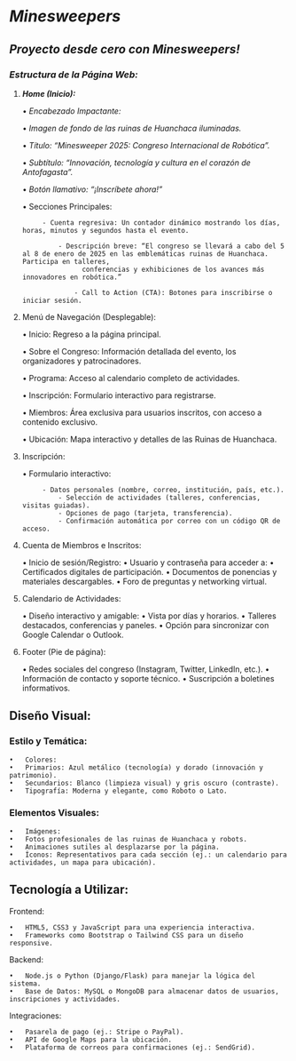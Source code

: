 # **_Minesweepers_**

## **_Proyecto desde cero con Minesweepers!_**

### **_Estructura de la Página Web:_**

1. **_Home (Inicio):_**

	•	_Encabezado Impactante:_

	•	_Imagen de fondo de las ruinas de Huanchaca iluminadas._

	•	_Título: “Minesweeper 2025: Congreso Internacional de Robótica”._

	•	_Subtítulo: “Innovación, tecnología y cultura en el corazón de Antofagasta”._

	•	_Botón llamativo: “¡Inscríbete ahora!”_

	•	Secciones Principales:

	        - Cuenta regresiva: Un contador dinámico mostrando los días, horas, minutos y segundos hasta el evento.
   
                - Descripción breve: “El congreso se llevará a cabo del 5 al 8 de enero de 2025 en las emblemáticas ruinas de Huanchaca. Participa en talleres, 
                      conferencias y exhibiciones de los avances más innovadores en robótica.”
   
                    - Call to Action (CTA): Botones para inscribirse o iniciar sesión.

3. Menú de Navegación (Desplegable):

	•	Inicio: Regreso a la página principal.

	•	Sobre el Congreso: Información detallada del evento, los organizadores y patrocinadores.

	•	Programa: Acceso al calendario completo de actividades.

	•	Inscripción: Formulario interactivo para registrarse.

	•	Miembros: Área exclusiva para usuarios inscritos, con acceso a contenido exclusivo.

	•	Ubicación: Mapa interactivo y detalles de las Ruinas de Huanchaca.

5. Inscripción:

	•	Formulario interactivo:

	        - Datos personales (nombre, correo, institución, país, etc.).
                - Selección de actividades (talleres, conferencias, visitas guiadas).
                - Opciones de pago (tarjeta, transferencia).
                - Confirmación automática por correo con un código QR de acceso.

7. Cuenta de Miembros e Inscritos:

	•	Inicio de sesión/Registro:
	•	Usuario y contraseña para acceder a:
	•	Certificados digitales de participación.
	•	Documentos de ponencias y materiales descargables.
	•	Foro de preguntas y networking virtual.

8. Calendario de Actividades:

	•	Diseño interactivo y amigable:
	•	Vista por días y horarios.
	•	Talleres destacados, conferencias y paneles.
	•	Opción para sincronizar con Google Calendar o Outlook.

9. Footer (Pie de página):

	•	Redes sociales del congreso (Instagram, Twitter, LinkedIn, etc.).
	•	Información de contacto y soporte técnico.
	•	Suscripción a boletines informativos.

## Diseño Visual:

### Estilo y Temática:

	•	Colores:
	•	Primarios: Azul metálico (tecnología) y dorado (innovación y patrimonio).
	•	Secundarios: Blanco (limpieza visual) y gris oscuro (contraste).
	•	Tipografía: Moderna y elegante, como Roboto o Lato.

### Elementos Visuales:

	•	Imágenes:
	•	Fotos profesionales de las ruinas de Huanchaca y robots.
	•	Animaciones sutiles al desplazarse por la página.
	•	Íconos: Representativos para cada sección (ej.: un calendario para actividades, un mapa para ubicación).

## Tecnología a Utilizar:

Frontend:

	•	HTML5, CSS3 y JavaScript para una experiencia interactiva.
	•	Frameworks como Bootstrap o Tailwind CSS para un diseño responsive.

Backend:

	•	Node.js o Python (Django/Flask) para manejar la lógica del sistema.
	•	Base de Datos: MySQL o MongoDB para almacenar datos de usuarios, inscripciones y actividades.

Integraciones:

	•	Pasarela de pago (ej.: Stripe o PayPal).
	•	API de Google Maps para la ubicación.
	•	Plataforma de correos para confirmaciones (ej.: SendGrid).

